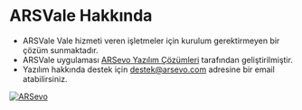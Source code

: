 # ARSVale Hakkında

* ARSVale Vale hizmeti veren işletmeler için kurulum gerektirmeyen bir çözüm sunmaktadır.
*  ARSVale uygulaması [ARSevo Yazılım Çözümleri][arsevourl] tarafından geliştirilmiştir.
* Yazılım hakkında destek için [destek@arsevo.com][arsevodestekmail] adresine bir email atabilirsiniz.

[![ARSevo][logo]][arsevourl]
 
[logo]: https://www.arsevo.com/assets/images/personal/logowitharsevo.jpg
[arsevourl]: https://www.arsevo.com
[arsevodestekmail]: mailto:destek@arsevo.com?subject=Destek
